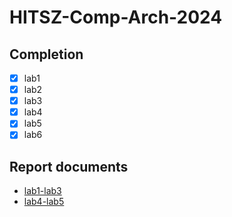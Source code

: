 HITSZ-Comp-Arch-2024
===============
## Completion
- [x] lab1
- [x] lab2
- [x] lab3
- [x] lab4
- [x] lab5
- [x] lab6

## Report documents
- [lab1-lab3](https://github.com/J0hNnY1ee/HITSZ-Comp-Arch-2024/blob/main/lab3/%E8%AE%A1%E7%AE%97%E6%9C%BA%E4%BD%93%E7%B3%BB%E7%BB%93%E6%9E%84%E5%AE%9E%E9%AA%8C%201-3%20%E5%AE%9E%E9%AA%8C%E6%8A%A5%E5%91%8A.pdf)
- [lab4-lab5](https://github.com/J0hNnY1ee/HITSZ-Comp-Arch-2024/blob/main/lab4-5/report4-6.pdf)